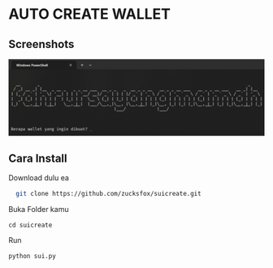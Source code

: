 
# AUTO CREATE WALLET




## Screenshots

![Screenshot](https://github.com/zucksfox/suicreate/blob/main/tampilan/screenshoot.png)


## Cara Install

Download dulu ea

```bash
  git clone https://github.com/zucksfox/suicreate.git
```
Buka Folder kamu
```
cd suicreate
```
Run
```
python sui.py 
```
    

